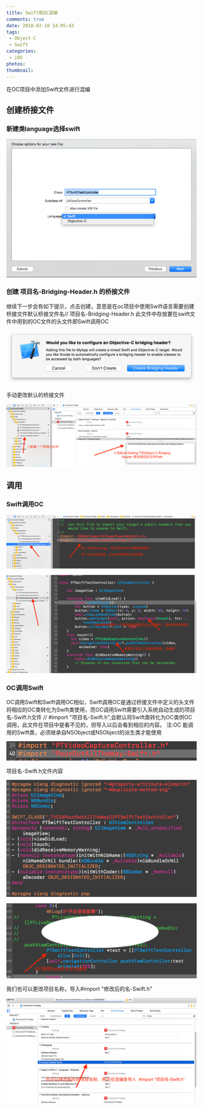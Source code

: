 ```yaml
---
title: Swift和OC混编
comments: true
date: 2018-02-10 14:05:43
tags:
 - Object-C
 - Swift
categories:
 - iOS
photos:
thumbnail:
---
```


在OC项目中添加Swift文件进行混编

<!-- more -->

## 创建桥接文件  

### 新建类language选择swift

![1](/gallery/混编-001.png)

### 创建 项目名-Bridging-Header.h 的桥接文件 

继续下一步会有如下提示，点击创建，意思是在oc项目中使用Swift语言需要创建桥接文件默认桥接文件名// 项目名-Bridging-Header.h 此文件中存放要在swift文件中用到的OC文件的头文件即Swift调用OC

![2](/gallery/混编-002.png)

手动更改默认的桥接文件

![3](/gallery/混编-003.png)  

## 调用  

### Swift调用OC
 

![4](/gallery/混编-004.png)

![5](/gallery/混编-005.png)

### OC调用Swift

OC调用Swift和Swift调用OC相似，Swift调用OC是通过桥接文件中定义的头文件将相应的OC类转化为Swift类使用，而OC调用Swift需要引入系统自动生成的项目名-Swift.h文件 // #import "项目名-Swift.h",会默认将Swift类转化为OC类供OC调用，此文件在项目中是看不见的，但导入以后会看到相应的内容。
注:OC 能调用的Swift类，必须继承自NSObject或NSObject的派生类才能使用

![6](/gallery/混编-006.png)

项目名-Swift.h文件内容

![7](/gallery/混编-007.png)

![8](/gallery/混编-008.png)

我们也可以更改项目名称，导入#import "修改后的名-Swift.h"

![9](/gallery/混编-009.png)



